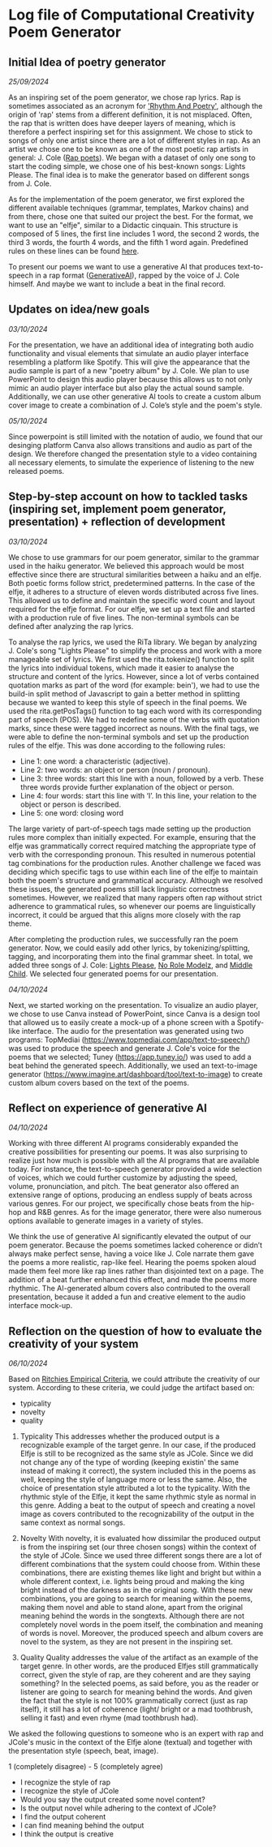 # Log file of Computational Creativity Poem Generator 

## Initial Idea of poetry generator
_25/09/2024_

As an inspiring set of the poem generator, we chose rap lyrics. Rap is sometimes associated as an acronym for ['Rhythm And Poetry'](https://www.musicianwave.com/does-rap-stand-for-rhythm-and-poetry/), although the origin of 'rap' stems from a different definition, it is not misplaced. Often, the rap that is written does have deeper layers of meaning, which is therefore a perfect inspiring set for this assignment. We chose to stick to songs of only one artist since there are a lot of different styles in rap. As an artist we chose one to be known as one of the most poetic rap artists in general: J. Cole ([Rap poets](https://medium.com/writers-daily/why-poets-should-be-like-rappers-0b21a8bdff77#:~:text=Myriad%20rappers%20have%20been%20called,poets%20and%20the%20new%20rappers)). We began with a dataset of only one song to start the coding simple, we chose one of his best-known songs: Lights Please. The final idea is to make the generator based on different songs from J. Cole.

As for the implementation of the poem generator, we first explored the different available techniques (grammar, templates, Markov chains) and from there, chose one that suited our project the best. For the format, we want to use an "elfje", similar to a Didactic cinquain. This structure is composed of 5 lines, the first line includes 1 word, the second 2 words, the third 3 words, the fourth 4 words, and the fifth 1 word again. Predefined rules on these lines can be found [here](http://www.poezie-in-beweging.nl/framerechts/poezie_en_opdrachten/maakeeneigengedicht/elfje.htm0l). 

To present our poems we want to use a generative AI that produces text-to-speech in a rap format ([GenerativeAI](https://www.topmediai.com/app/text-to-speech/?voice=67ade205-5d4b-11ee-a861-00163e2ac61b)), rapped by the voice of J. Cole himself. And maybe we want to include a beat in the final record. 

## Updates on idea/new goals
_03/10/2024_

For the presentation, we have an additional idea of integrating both audio functionality and visual elements that simulate an audio player interface resembling a platform like Spotify. This will give the appearance that the audio sample is part of a new "poetry album" by J. Cole. We plan to use PowerPoint to design this audio player because this allows us to not only mimic an audio player interface but also play the actual sound sample. Additionally, we can use other generative AI tools to create a custom album cover image to create a combination of J. Cole’s style and the poem's style.

_05/10/2024_

Since powerpoint is still limited with the notation of audio, we found that our desinging platform Canva also allows transitions and audio as part of the design. We therefore changed the presentation style to a video containing all necessary elements, to simulate the experience of listening to the new released poems. 

## Step-by-step account on how to tackled tasks (inspiring set, implement poem generator, presentation) + reflection of development
_03/10/2024_

We chose to use grammars for our poem generator, similar to the grammar used in the haiku generator. We believed this approach would be most effective since there are structural similarities between a haiku and an elfje. Both poetic forms follow strict, predetermined patterns. In the case of the elfje, it adheres to a structure of eleven words distributed across five lines. This allowed us to define and maintain the specific word count and layout required for the elfje format. For our elfje, we set up a text file and started with a production rule of five lines. The non-terminal symbols can be defined after analyzing the rap lyrics.

To analyse the rap lyrics, we used the RiTa library. We began by analyzing J. Cole's song "Lights Please" to simplify the process and work with a more manageable set of lyrics. We first used the rita.tokenize() function to split the lyrics into individual tokens, which made it easier to analyse the structure and content of the lyrics. However, since a lot of verbs contained quotation marks as part of the word (for example: bein'), we had to use the build-in split method of Javascript to gain a better method in splitting because we wanted to keep this style of speech in the final poems. We used the rita.getPosTags() function to tag each word with its corresponding part of speech (POS). We had to redefine some of the verbs with quotation marks, since these were tagged incorrect as nouns. With the final tags, we were able to define the non-terminal symbols and set up the production rules of the elfje. This was done according to the following rules:

- Line 1: 	one word: a characteristic (adjective).
- Line 2: 	two words: an object or person (noun / pronoun).
- Line 3: 	three words: start this line with a noun, followed by a verb. These three words provide further explanation of
            the object or person.
- Line 4: 	four words: start this line with ‘I’. In this line, your relation to the object or person is described.
- Line 5: 	one word: closing word

The large variety of part-of-speech tags made setting up the production rules more complex than initially expected. For example, ensuring that the elfje was grammatically correct required matching the appropriate type of verb with the corresponding pronoun. This resulted in numerous potential tag combinations for the production rules. Another challenge we faced was deciding which specific tags to use within each line of the elfje to maintain both the poem's structure and grammatical accuracy. Although we resolved these issues, the generated poems still lack linguistic correctness sometimes. However, we realized that many rappers often rap without strict adherence to grammatical rules, so whenever our poems are linguistically incorrect, it could be argued that this aligns more closely with the rap theme.

After completing the production rules, we successfully ran the poem generator. Now, we could easily add other lyrics, by tokenizing/splitting, tagging, and incorporating them into the final grammar sheet. In total, we added three songs of J. Cole: [Lights Please](https://songteksten.net/lyric/8029/95243/j-cole/lights-please.html), [No Role Modelz](https://lyrics.lyricfind.com/lyrics/j-cole-no-role-modelz), and [Middle Child](https://lyrics.lyricfind.com/lyrics/j-cole-middle-child). We selected four generated poems for our presentation.

_04/10/2024_

Next, we started working on the presentation. To visualize an audio player, we chose to use Canva instead of PowerPoint, since Canva is a design tool that allowed us to easily create a mock-up of a phone screen with a Spotify-like interface. The audio for the presentation was generated using two programs: TopMediai (https://www.topmediai.com/app/text-to-speech/) was used to produce the speech and generate J. Cole's voice for the poems that we selected; Tuney (https://app.tuney.io/) was used to add a beat behind the generated speech. Additionally, we used an text-to-image generator (https://www.imagine.art/dashboard/tool/text-to-image) to create custom album covers based on the text of the poems.


## Reflect on experience of generative AI
_04/10/2024_

Working with three different AI programs considerably expanded the creative possibilities for presenting our poems. It was also surprising to realize just how much is possible with all the AI programs that are available today. For instance, the text-to-speech generator provided a wide selection of voices, which we could further customize by adjusting the speed, volume, pronunciation, and pitch. The beat generator also offered an extensive range of options, producing an endless supply of beats across various genres. For our project, we specifically chose beats from the hip-hop and R&B genres. As for the image generator, there were also numerous options available to generate images in a variety of styles.

We think the use of generative AI significantly elevated the output of our poem generator. Because the poems sometimes lacked coherence or didn’t always make perfect sense, having a voice like J. Cole narrate them gave the poems a more realistic, rap-like feel. Hearing the poems spoken aloud made them feel more like rap lines rather than disjointed text on a page. The addition of a beat further enhanced this effect, and made the poems more rhythmic. The AI-generated album covers also contributed to the overall presentation, because it added a fun and creative element to the audio interface mock-up.


## Reflection on the question of how to evaluate the creativity of your system 
_06/10/2024_

Based on [Ritchies Empirical Criteria](https://link.springer.com/article/10.1007/s11023-007-9066-2), we could attribute the creativity of our system. According to these criteria, we could judge the artifact based on:
- typicality
- novelty
- quality

1. Typicality
This addresses whether the produced output is a recognizable example of the target genre. In our case, if the produced Elfje is still to be recognized as the same style as JCole. Since we did not change any of the type of wording (keeping existin' the same instead of making it correct), the system included this in the poems as well, keeping the style of language more or less the same. Also, the choice of presentation style attributed a lot to the typicality. With the rhythmic style of the Elfje, it kept the same rhythmic style as normal in this genre. Adding a beat to the output of speech and creating a novel image as covers contributed to the recognizability of the output in the same context as normal songs. 

2. Novelty
With novelty, it is evaluated how dissimilar the produced output is from the inspiring set (our three chosen songs) within the context of the style of JCole. Since we used three different songs there are a lot of different combinations that the system could choose from. Within these combinations, there are existing themes like light and bright but within a whole different context, i.e. lights being proud and making the king bright instead of the darkness as in the original song. With these new combinations, you are going to search for meaning within the poems, making them novel and able to stand alone, apart from the original meaning behind the words in the songtexts. Although there are not completely novel words in the poem itself, the combination and meaning of words is novel. Moreover, the produced speech and album covers are novel to the system, as they are not present in the inspiring set. 

3. Quality
Quality addresses the value of the artifact as an example of the target genre. In other words, are the produced Elfjes still grammatically correct, given the style of rap, are they coherent and are they saying something? In the selected poems, as said before, you as the reader or listener are going to search for meaning behind the words. And given the fact that the style is not 100% grammatically correct (just as rap itself), it still has a lot of coherence (light/ bright or a mad toothbrush, selling it fast) and even rhyme (mad toothbrush had). 

We asked the following questions to someone who is an expert with rap and JCole's music in the context of the Elfje alone (textual) and together with the presentation style (speech, beat, image). 

1 (completely disagree) - 5 (completely agree)
- I recognize the style of rap
- I recognize the style of JCole
- Would you say the output created some novel content?
- Is the output novel while adhering to the context of JCole?
- I find the output coherent 
- I can find meaning behind the output
- I think the output is creative

